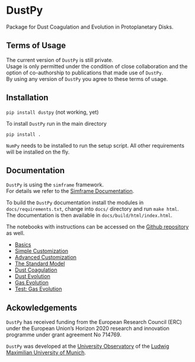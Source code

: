 # DustPy

Package for Dust Coagulation and Evolution in Protoplanetary Disks.

## Terms of Usage

The current version of `DustPy` is still private.  
Usage is only permitted under the condition of close collaboration and the option of co-authorship to publications that made use of `DustPy`.  
By using any version of `DustPy` you agree to these terms of usage.

## Installation

`pip install dustpy` (not working, yet)

To install `DustPy` run in the main directory

`pip install .`

`NumPy` needs to be installed to run the setup script. All other requirements will be installed on the fly.

## Documentation

`DustPy` is using the `simframe` framework.  
For details we refer to the [Simframe Documentation](https://simframe.rtfd.io/).

To build the `DustPy` documentation install the modules in `docs/requirements.txt`, change into `docs/` directory and run `make html`.  
The documentation is then available in `docs/build/html/index.html`.

The notebooks with instructions can be accessed on the [Github repository](https://github.com/stammler/dustpy) as well.

* [Basics](https://github.com/stammler/dustpy/blob/master/examples/1_basics.ipynb)
* [Simple Customization](https://github.com/stammler/dustpy/blob/master/examples/2_simple_customization.ipynb)
* [Advanced Customization](https://github.com/stammler/dustpy/blob/master/examples/3_advanced_customization.ipynb)
* [The Standard Model](https://github.com/stammler/dustpy/blob/master/examples/4_standard_model.ipynb)
* [Dust Coagulation](https://github.com/stammler/dustpy/blob/master/examples/5_dust_coagulation.ipynb)
* [Dust Evolution](https://github.com/stammler/dustpy/blob/master/examples/6_dust_evolution.ipynb)
* [Gas Evolution](https://github.com/stammler/dustpy/blob/master/examples/7_gas_evolution.ipynb)
* [Test: Gas Evolution](https://github.com/stammler/dustpy/blob/master/examples/8_test_gas_evolution.ipynb)

## Ackowledgements

`DustPy` has received funding from the European Research Council (ERC) under the European Union’s Horizon 2020 research and innovation programme under grant agreement No 714769.

`DustPy` was developed at the [University Observatory](https://www.usm.uni-muenchen.de/index_en.php) of the [Ludwig Maximilian University of Munich](https://www.en.uni-muenchen.de/index.html).